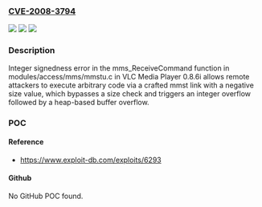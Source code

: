 ### [CVE-2008-3794](https://cve.mitre.org/cgi-bin/cvename.cgi?name=CVE-2008-3794)
![](https://img.shields.io/static/v1?label=Product&message=n%2Fa&color=blue)
![](https://img.shields.io/static/v1?label=Version&message=n%2Fa&color=blue)
![](https://img.shields.io/static/v1?label=Vulnerability&message=n%2Fa&color=brighgreen)

### Description

Integer signedness error in the mms_ReceiveCommand function in modules/access/mms/mmstu.c in VLC Media Player 0.8.6i allows remote attackers to execute arbitrary code via a crafted mmst link with a negative size value, which bypasses a size check and triggers an integer overflow followed by a heap-based buffer overflow.

### POC

#### Reference
- https://www.exploit-db.com/exploits/6293

#### Github
No GitHub POC found.


